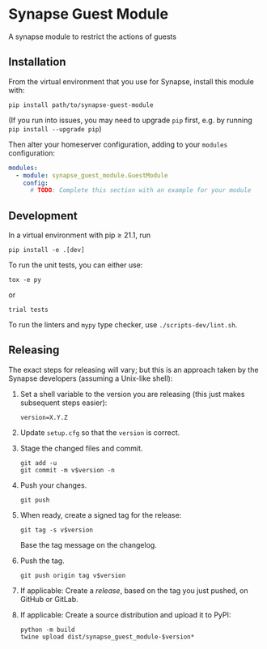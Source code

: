 # Synapse Guest Module

A synapse module to restrict the actions of guests

## Installation

From the virtual environment that you use for Synapse, install this module with:

```shell
pip install path/to/synapse-guest-module
```

(If you run into issues, you may need to upgrade `pip` first, e.g. by running
`pip install --upgrade pip`)

Then alter your homeserver configuration, adding to your `modules` configuration:

```yaml
modules:
  - module: synapse_guest_module.GuestModule
    config:
      # TODO: Complete this section with an example for your module
```

## Development

In a virtual environment with pip ≥ 21.1, run

```shell
pip install -e .[dev]
```

To run the unit tests, you can either use:

```shell
tox -e py
```

or

```shell
trial tests
```

To run the linters and `mypy` type checker, use `./scripts-dev/lint.sh`.

## Releasing

The exact steps for releasing will vary; but this is an approach taken by the
Synapse developers (assuming a Unix-like shell):

1.  Set a shell variable to the version you are releasing (this just makes
    subsequent steps easier):

    ```shell
    version=X.Y.Z
    ```

2.  Update `setup.cfg` so that the `version` is correct.

3.  Stage the changed files and commit.

    ```shell
    git add -u
    git commit -m v$version -n
    ```

4.  Push your changes.

    ```shell
    git push
    ```

5.  When ready, create a signed tag for the release:

    ```shell
    git tag -s v$version
    ```

    Base the tag message on the changelog.

6.  Push the tag.

    ```shell
    git push origin tag v$version
    ```

7.  If applicable:
    Create a _release_, based on the tag you just pushed, on GitHub or GitLab.

8.  If applicable:
    Create a source distribution and upload it to PyPI:
    ```shell
    python -m build
    twine upload dist/synapse_guest_module-$version*
    ```
